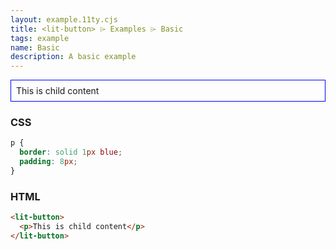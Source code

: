 ```yaml
---
layout: example.11ty.cjs
title: <lit-button> ⌲ Examples ⌲ Basic
tags: example
name: Basic
description: A basic example
---
```


<style>
  lit-button p {
    border: solid 1px blue;
    padding: 8px;
  }
</style>
<lit-button>
  <p>This is child content</p>
</lit-button>

<h3>CSS</h3>

```css
p {
  border: solid 1px blue;
  padding: 8px;
}
```

<h3>HTML</h3>

```html
<lit-button>
  <p>This is child content</p>
</lit-button>
```
